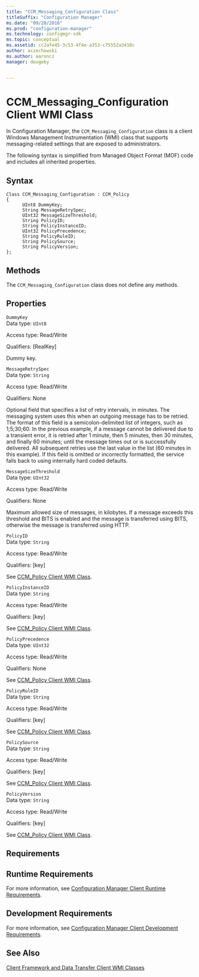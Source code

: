 ```yaml
---
title: "CCM_Messaging_Configuration Class"
titleSuffix: "Configuration Manager"
ms.date: "09/20/2016"
ms.prod: "configuration-manager"
ms.technology: configmgr-sdk
ms.topic: conceptual
ms.assetid: cc2afe45-3c53-4f4e-a353-c75552a3410c
author: aczechowski
ms.author: aaroncz
manager: dougeby


---
```

# CCM_Messaging_Configuration Client WMI Class
In Configuration Manager, the `CCM_Messaging_Configuration` class is a client Windows Management Instrumentation (WMI) class that supports messaging-related settings that are exposed to administrators.  

 The following syntax is simplified from Managed Object Format (MOF) code and includes all inherited properties.  

## Syntax  

```  
Class CCM_Messaging_Configuration : CCM_Policy  
{  
      UInt8 DummyKey;  
      String MessageRetrySpec;  
      UInt32 MessageSizeThreshold;  
      String PolicyID;  
      String PolicyInstanceID;  
      UInt32 PolicyPrecedence;  
      String PolicyRuleID;  
      String PolicySource;  
      String PolicyVersion;  
};  
```  

## Methods  
 The `CCM_Messaging_Configuration` class does not define any methods.  

## Properties  
 `DummyKey`  
 Data type: `UInt8`  

 Access type: Read/Write  

 Qualifiers: [RealKey]  

 Dummy key.  

 `MessageRetrySpec`  
 Data type: `String`  

 Access type: Read/Write  

 Qualifiers: None  

 Optional field that specifies a list of retry intervals, in minutes. The messaging system uses this when an outgoing message has to be retried. The format of this field is a semicolon-delimited list of integers, such as 1;5;30;60. In the previous example, if a message cannot be delivered due to a transient error, it is retried after 1 minute, then 5 minutes, then 30 minutes, and finally 60 minutes; until the message times out or is successfully delivered. All subsequent retries use the last value in the list (60 minutes in this example). If this field is omitted or incorrectly formatted, the service falls back to using internally hard coded defaults.  

 `MessageSizeThreshold`  
 Data type: `UInt32`  

 Access type: Read/Write  

 Qualifiers: None  

 Maximum allowed size of messages, in kilobytes. If a message exceeds this threshold and BITS is enabled and the message is transferred using BITS, otherwise the message is transferred using HTTP.  

 `PolicyID`  
 Data type: `String`  

 Access type: Read/Write  

 Qualifiers: [key]  

 See [CCM_Policy Client WMI Class](../../../../../develop/reference/core/clients/client-classes/ccm_policy-client-wmi-class.md).  

 `PolicyInstanceID`  
 Data type: `String`  

 Access type: Read/Write  

 Qualifiers: [key]  

 See [CCM_Policy Client WMI Class](../../../../../develop/reference/core/clients/client-classes/ccm_policy-client-wmi-class.md).  

 `PolicyPrecedence`  
 Data type: `UInt32`  

 Access type: Read/Write  

 Qualifiers: None  

 See [CCM_Policy Client WMI Class](../../../../../develop/reference/core/clients/client-classes/ccm_policy-client-wmi-class.md).  

 `PolicyRuleID`  
 Data type: `String`  

 Access type: Read/Write  

 Qualifiers: [key]  

 See [CCM_Policy Client WMI Class](../../../../../develop/reference/core/clients/client-classes/ccm_policy-client-wmi-class.md).  

 `PolicySource`  
 Data type: `String`  

 Access type: Read/Write  

 Qualifiers: [key]  

 See [CCM_Policy Client WMI Class](../../../../../develop/reference/core/clients/client-classes/ccm_policy-client-wmi-class.md).  

 `PolicyVersion`  
 Data type: `String`  

 Access type: Read/Write  

 Qualifiers: [key]  

 See [CCM_Policy Client WMI Class](../../../../../develop/reference/core/clients/client-classes/ccm_policy-client-wmi-class.md).  

## Requirements  

## Runtime Requirements  
 For more information, see [Configuration Manager Client Runtime Requirements](../../../../../develop/core/reqs/client-runtime-requirements.md).  

## Development Requirements  
 For more information, see [Configuration Manager Client Development Requirements](../../../../../develop/core/reqs/client-development-requirements.md).  

## See Also  
 [Client Framework and Data Transfer Client WMI Classes](../../../../../develop/reference/core/clients/client-classes/client-framework-and-data-transfer-client-wmi-classes.md)
